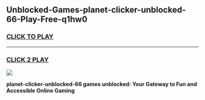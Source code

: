 
## Unblocked-Games-planet-clicker-unblocked-66-Play-Free-q1hw0
<h3>
<a href="https://premium76.site?title=planet-clicker-unblocked-66&ref=23A">CLICK TO PLAY</a></h3>
<hr>

<h3>
<a href="https://premium76.site?title=planet-clicker-unblocked-66&ref=23A">CLICK 2 PLAY</a>
  
</h3>

<a href="https://premium76.site?title=planet-clicker-unblocked-66&ref=23A"><img src="https://clearcache.store/games.png"></a>


**planet-clicker-unblocked-66 games unblocked: Your Gateway to Fun and Accessible Online Gaming**
